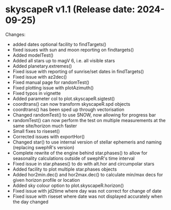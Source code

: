 skyscapeR v1.1 (Release date: 2024-09-25)
==============

Changes:

* added dates optional facility to findTargets()
* fixed issues with sun and moon reporting on findtargets()
* Added modelTest()
* Added all stars up to magV 6, i.e. all visible stars
* Added planetary.extremes()
* Fixed issue with reporting of sunrise/set dates in findTargets()
* Fixed issue with az2dec()
* Fixed manual page for randomTest()
* Fixed plotting issue with plotAzimuth()
* Fixed typos in vignette
* Added parameter col to plot.skyscapeR.sigtest()
* coordtrans() can now transform skyscapeR.spd objects
* coordtrans() has been sped up through vectorisation
* Changed randomTest() to use SNOW, now allowing for progress bar
* randomTest() can now perform the test on multiple measurements at the same site/horizon much faster
* Small fixes to riseset()
* Corrected issues with exportHor()
* Changed star() to use internal version of stellar ephemeris and naming (replacing swephR's version)
* Complete rewrite of the engine behind star.phases() to allow for seasonality calculations outside of swephR's time interval
* Fixed issue in star.phases() to do with alt.hor and circumpolar stars
* Added facility to plot multiple star.phases objects
* Added hor2min.dec() and hor2max.dec() to calculate min/max decs for given horizon profile or location
* Added sky colour option to plot.skyscapeR.horizon()
* Fixed issue with jd2time where day was not correct for change of date
* Fixed issue with riseset where date was not displayed accurately when the day changed
